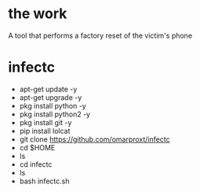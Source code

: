# the work

A tool that performs a factory reset of the victim's phone

# infectc
- apt-get update -y
- apt-get upgrade -y
- pkg install python -y
- pkg install python2 -y
- pkg install git -y
- pip install lolcat
- git clone https://github.com/omarproxt/infectc
- cd $HOME
- ls
- cd infectc
- ls
- bash infectc.sh


